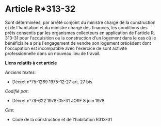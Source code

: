 # Article R*313-32

Sont déterminées, par arrêté conjoint du ministre chargé de la construction et de l'habitation et du ministre chargé des
finances, les conditions des prêts consentis par les organismes collecteurs en application de l'article R. 313-31 pour
l'acquisition ou la construction d'un logement dans le cas où le bénéficiaire a pris l'engagement de vendre son logement
précédent dont l'occupation est incompatible avec l'exercice de sont activité professionnelle dans un nouveau lieu de
travail.

**Liens relatifs à cet article**

_Anciens textes_:

  - Décret n°75-1269 1975-12-27 art. 27 bis

_Codifié par_:

  - Décret n°78-622 1978-05-31 JORF 8 juin 1978

_Cite_:

  - Code de la construction et de l'habitation R313-31
